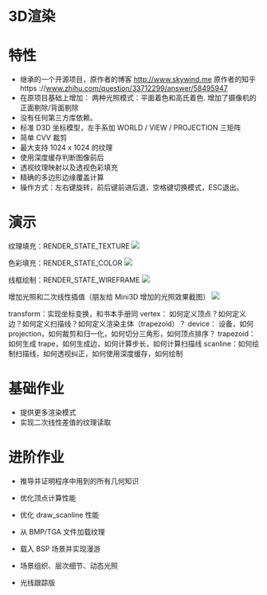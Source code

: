 # 3D渲染

特性
===
* 继承的一个开源项目，原作者的博客 http://www.skywind.me  原作者的知乎 https ://www.zhihu.com/question/33712299/answer/58495947
* 在原项目基础上增加： 两种光照模式：平面着色和高氏着色. 增加了摄像机的正面剔除/背面剔除
* 没有任何第三方库依赖。
* 标准 D3D 坐标模型，左手系加 WORLD / VIEW / PROJECTION 三矩阵
* 简单 CVV 裁剪
* 最大支持 1024 x 1024 的纹理
* 使用深度缓存判断图像前后
* 透视纹理映射以及透视色彩填充
* 精确的多边形边缘覆盖计算
* 操作方式：左右键旋转，前后键前进后退，空格键切换模式，ESC退出。


演示
===

纹理填充：RENDER_STATE_TEXTURE
![](https://raw.githubusercontent.com/skywind3000/mini3d/master/images/mini_1.png)

色彩填充：RENDER_STATE_COLOR
![](https://raw.githubusercontent.com/skywind3000/mini3d/master/images/mini_0.png)

线框绘制：RENDER_STATE_WIREFRAME
![](https://raw.githubusercontent.com/skywind3000/mini3d/master/images/mini_2.png)

增加光照和二次线性插值（朋友给 Mini3D 增加的光照效果截图）
![](https://raw.githubusercontent.com/skywind3000/mini3d/master/images/mini_3.png)


transform：实现坐标变换，和书本手册同
vertex： 如何定义顶点？如何定义边？如何定义扫描线？如何定义渲染主体（trapezoid）？
device： 设备，如何 projection，如何裁剪和归一化，如何切分三角形，如何顶点排序？
trapezoid：如何生成 trape，如何生成边，如何计算步长，如何计算扫描线
scanline：如何绘制扫描线，如何透视纠正，如何使用深度缓存，如何绘制


基础作业
=======
* 提供更多渲染模式
* 实现二次线性差值的纹理读取

进阶作业
=======
* 推导并证明程序中用到的所有几何知识
* 优化顶点计算性能
* 优化 draw_scanline 性能
* 从 BMP/TGA 文件加载纹理
* 载入 BSP 场景并实现漫游


* 场景组织、层次细节、动态光照
* 光线跟踪版
